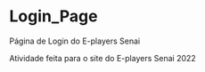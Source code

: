 # Login_Page
Página de Login do E-players Senai

Atividade feita para o site do E-players Senai 2022
